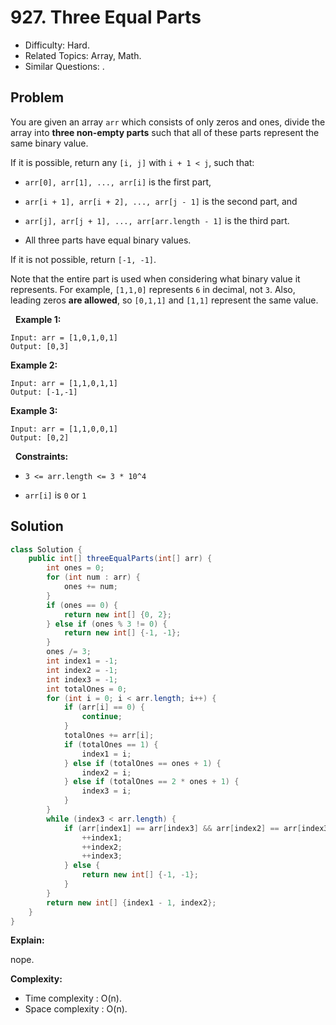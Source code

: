 # 927. Three Equal Parts

- Difficulty: Hard.
- Related Topics: Array, Math.
- Similar Questions: .

## Problem

You are given an array ```arr``` which consists of only zeros and ones, divide the array into **three non-empty parts** such that all of these parts represent the same binary value.

If it is possible, return any ```[i, j]``` with ```i + 1 < j```, such that:


	
- ```arr[0], arr[1], ..., arr[i]``` is the first part,
	
- ```arr[i + 1], arr[i + 2], ..., arr[j - 1]``` is the second part, and
	
- ```arr[j], arr[j + 1], ..., arr[arr.length - 1]``` is the third part.
	
- All three parts have equal binary values.


If it is not possible, return ```[-1, -1]```.

Note that the entire part is used when considering what binary value it represents. For example, ```[1,1,0]``` represents ```6``` in decimal, not ```3```. Also, leading zeros **are allowed**, so ```[0,1,1]``` and ```[1,1]``` represent the same value.

 
**Example 1:**
```
Input: arr = [1,0,1,0,1]
Output: [0,3]
```

**Example 2:**
```
Input: arr = [1,1,0,1,1]
Output: [-1,-1]
```

**Example 3:**
```
Input: arr = [1,1,0,0,1]
Output: [0,2]
```
 
**Constraints:**


	
- ```3 <= arr.length <= 3 * 10^4```
	
- ```arr[i]``` is ```0``` or ```1```



## Solution

```java
class Solution {
    public int[] threeEqualParts(int[] arr) {
        int ones = 0;
        for (int num : arr) {
            ones += num;
        }
        if (ones == 0) {
            return new int[] {0, 2};
        } else if (ones % 3 != 0) {
            return new int[] {-1, -1};
        }
        ones /= 3;
        int index1 = -1;
        int index2 = -1;
        int index3 = -1;
        int totalOnes = 0;
        for (int i = 0; i < arr.length; i++) {
            if (arr[i] == 0) {
                continue;
            }
            totalOnes += arr[i];
            if (totalOnes == 1) {
                index1 = i;
            } else if (totalOnes == ones + 1) {
                index2 = i;
            } else if (totalOnes == 2 * ones + 1) {
                index3 = i;
            }
        }
        while (index3 < arr.length) {
            if (arr[index1] == arr[index3] && arr[index2] == arr[index3]) {
                ++index1;
                ++index2;
                ++index3;
            } else {
                return new int[] {-1, -1};
            }
        }
        return new int[] {index1 - 1, index2};
    }
}
```

**Explain:**

nope.

**Complexity:**

* Time complexity : O(n).
* Space complexity : O(n).
